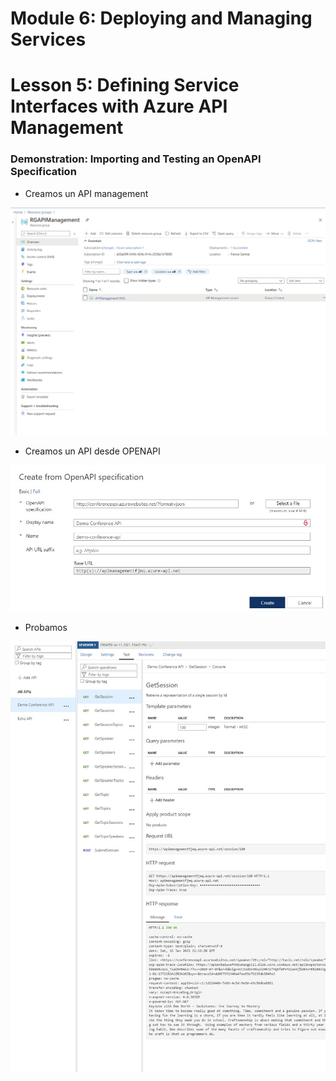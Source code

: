 # Module 6: Deploying and Managing Services

# Lesson 5: Defining Service Interfaces with Azure API Management 

### Demonstration: Importing and Testing an OpenAPI Specification

- Creamos un API management

  

![](./img/Captura0.jpg)

- Creamos un API desde OPENAPI


![](./img/Captura1.jpg)

- Probamos

  

![](./img/Captura2.jpg)